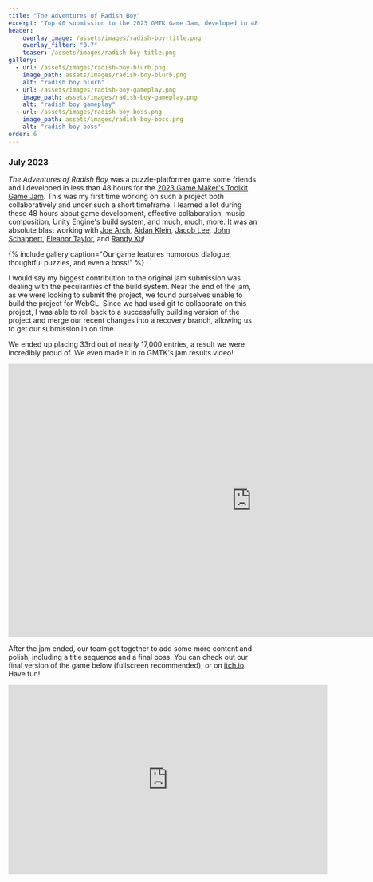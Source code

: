 ```yaml
---
title: "The Adventures of Radish Boy"
excerpt: "Top 40 submission to the 2023 GMTK Game Jam, developed in 48 hours"
header:
    overlay_image: /assets/images/radish-boy-title.png
    overlay_filter: "0.7"
    teaser: /assets/images/radish-boy-title.png 
gallery:
  - url: /assets/images/radish-boy-blurb.png
    image_path: assets/images/radish-boy-blurb.png
    alt: "radish boy blurb"
  - url: /assets/images/radish-boy-gameplay.png
    image_path: assets/images/radish-boy-gameplay.png
    alt: "radish boy gameplay"
  - url: /assets/images/radish-boy-boss.png
    image_path: assets/images/radish-boy-boss.png
    alt: "radish boy boss"
order: 6
---
```

### July 2023

*The Adventures of Radish Boy* was a puzzle-platformer game some friends and I developed in less than 48 hours for the [2023 Game Maker's Toolkit Game Jam](https://itch.io/jam/gmtk-2023).
This was my first time working on such a project both collaboratively and under such a short timeframe. I learned a lot during these 48 hours about game development, effective collaboration, music composition, Unity Engine's build system, and much, much, more.
It was an absolute blast working with [Joe Arch](https://www.linkedin.com/in/joseph-arch/), [Aidan Klein](https://aidanpklein.com/), [Jacob Lee](https://www.linkedin.com/in/jacob-lee-973a76198/), [John Schappert](https://www.linkedin.com/in/john-schappert/), [Eleanor Taylor](https://www.linkedin.com/in/eleanorptaylor/), and [Randy Xu](https://www.linkedin.com/in/randy-xu-b9257423a/)!

{% include gallery caption="Our game features humorous dialogue, thoughtful puzzles, and even a boss!" %}

I would say my biggest contribution to the original jam submission was dealing with the peculiarities of the build system. Near the end of the jam, as we were looking to submit the project, we found ourselves unable to build the project for WebGL. 
Since we had used git to collaborate on this project, I was able to roll back to a successfully building version of the project and merge our recent changes into a recovery branch, allowing us to get our submission in on time.

We ended up placing 33rd out of nearly 17,000 entries, a result we were incredibly proud of. We even made it in to GMTK's jam results video!
<iframe width="976" height="549" src="https://www.youtube.com/embed/tYxZ_LOlFnU?start=731" title="The Best Games from GMTK Game Jam 2023" frameborder="0" allow="accelerometer; autoplay; clipboard-write; encrypted-media; gyroscope; picture-in-picture; web-share" referrerpolicy="strict-origin-when-cross-origin" allowfullscreen></iframe>

After the jam ended, our team got together to add some more content and polish, including a title sequence and a final boss. You can check out our final version of the game below (fullscreen recommended), or on [itch.io](https://jrschappert.itch.io/the-adventures-of-radish-boy-2). Have fun!

<iframe frameborder="0" src="https://itch.io/embed-upload/8432962?color=c9ebc7" allowfullscreen="true" width="640" height="380"><a href="https://jrschappert.itch.io/the-adventures-of-radish-boy-2">Play The Adventures of Radish Boy 2 on itch.io</a></iframe>

